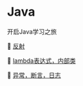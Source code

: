 # Java
开启Java学习之旅

:bullettrain_front:	[反射]()

:bullettrain_front:	[lambda表达式，内部类]()

:bullettrain_front:	[异常，断言，日志]()
